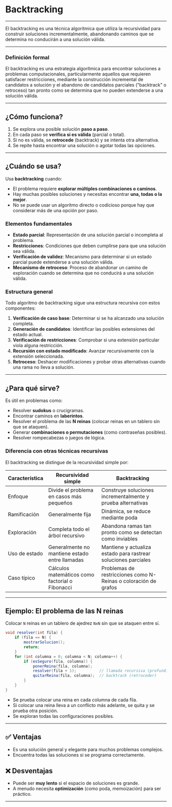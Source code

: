 # Backtracking 

---

El backtracking es una técnica algorítmica que utiliza la recursividad para construir soluciones incrementalmente, abandonando caminos que se determina no conducirán a una solución válida.

---

### Definición formal

El backtracking es una estrategia algorítmica para encontrar soluciones a problemas computacionales, particularmente aquellos que requieren satisfacer restricciones, mediante la construcción 
incremental de candidatos a solución y el abandono de candidatos parciales ("backtrack" o retroceso) tan pronto como se determina que no pueden extenderse a una solución válida.

---

## ¿Cómo funciona?

1. Se explora una posible solución **paso a paso**.
2. En cada paso se **verifica si es válida** (parcial o total).
3. Si no es válida, se **retrocede** (backtrack) y se intenta otra alternativa.
4. Se repite hasta encontrar una solución o agotar todas las opciones.

---

## ¿Cuándo se usa?

Usa **backtracking** cuando:

* El problema requiere **explorar múltiples combinaciones o caminos**.
* Hay muchas posibles soluciones y necesitas encontrar **una, todas o la mejor**.
* No se puede usar un algoritmo directo o codicioso porque hay que considerar más de una opción por paso.

### Elementos fundamentales

- **Estado parcial**: Representación de una solución parcial o incompleta al problema.
- **Restricciones**: Condiciones que deben cumplirse para que una solución sea válida.
- **Verificación de validez**: Mecanismo para determinar si un estado parcial puede extenderse a una solución válida.
- **Mecanismo de retroceso**: Proceso de abandonar un camino de exploración cuando se determina que no conducirá a una solución válida.

### Estructura general

Todo algoritmo de backtracking sigue una estructura recursiva con estos componentes:

1. **Verificación de caso base**: Determinar si se ha alcanzado una solución completa.
2. **Generación de candidatos**: Identificar las posibles extensiones del estado actual.
3. **Verificación de restricciones**: Comprobar si una extensión particular viola alguna restricción.
4. **Recursión con estado modificado**: Avanzar recursivamente con la extensión seleccionada.
5. **Retroceso**: Deshacer modificaciones y probar otras alternativas cuando una rama no lleva a solución.

---

## ¿Para qué sirve?

Es útil en problemas como:

* Resolver **sudokus** o crucigramas.
* Encontrar caminos en **laberintos**.
* Resolver el problema de las **N reinas** (colocar reinas en un tablero sin que se ataquen).
* Generar **combinaciones o permutaciones** (como contraseñas posibles).
* Resolver rompecabezas o juegos de lógica.

### Diferencia con otras técnicas recursivas

El backtracking se distingue de la recursividad simple por:

|Característica|Recursividad simple|Backtracking|
|-|-|-|
|Enfoque|Divide el problema en casos más pequeños|Construye soluciones incrementalmente y prueba alternativas|
|Ramificación|Generalmente fija|Dinámica, se reduce mediante poda|
|Exploración|Completa todo el árbol recursivo|Abandona ramas tan pronto como se detectan como inviables|
|Uso de estado|Generalmente no mantiene estado entre llamadas|Mantiene y actualiza estado para rastrear soluciones parciales|
|Caso típico|Cálculos matemáticos como factorial o Fibonacci|Problemas de restricciones como N-Reinas o coloración de grafos|

---

## Ejemplo: El problema de las N reinas

Colocar `N` reinas en un tablero de ajedrez `NxN` sin que se ataquen entre sí.

```java
void resolver(int fila) {
    if (fila == N) {
        mostrarSolucion();
        return;
    }
    for (int columna = 0; columna < N; columna++) {
        if (esSeguro(fila, columna)) {
            ponerReina(fila, columna);
            resolver(fila + 1);          // llamada recursiva (profundizar)
            quitarReina(fila, columna);  // backtrack (retroceder)
        }
    }
}
```

* Se prueba colocar una reina en cada columna de cada fila.
* Si colocar una reina lleva a un conflicto más adelante, se quita y se prueba otra posición.
* Se exploran todas las configuraciones posibles.

---

## ✅ Ventajas

* Es una solución general y elegante para muchos problemas complejos.
* Encuentra todas las soluciones si se programa correctamente.

## ❌ Desventajas

* Puede ser **muy lento** si el espacio de soluciones es grande.
* A menudo necesita **optimización** (como poda, memoización) para ser práctico.

---
